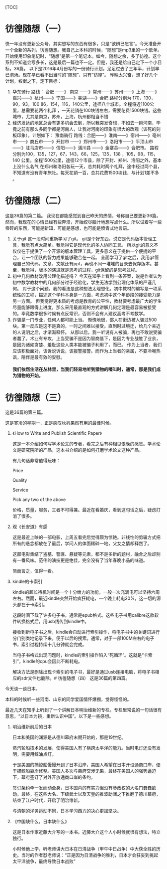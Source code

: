 [TOC]
# 彷徨随想（一）
快一年没有更新公众号，其实想写的东西有很多，只是“欲辨已忘言”。今天准备开一个全新的系列，彷徨随想。我自己上本科的时候，“随想”是mp3里的一个歌单。开始使用印象笔记时，“随想”是第一个笔记本。如今，随想之余，多了彷徨。这个系列不知道会写多长，这是最后一篇也不一定。但是，我还是给自己定下一个小目标，36篇，
以下是2016年4月份写的一份骑行计划，足足过去了三年半，计划早已泡汤。现在早已看不出当时的“随想”，只有“彷徨”。
昨晚太兴奋，想了好几个计划，权衡之下，定下目标： 
1. 华东骑行  路线： 合肥 ——》 南京 ——》常州——》苏州——》上海 ——》嘉兴——》杭州——》宁国——》芜湖——》合肥 
   路程分别为:170，130，90，93，100  86，154，116，140公里，途径八个城市。全程将近1100公里，总需要花两个礼拜 ，一天花销在100块钱左右，需要花费1500块钱。这些城市，尤其是南京，苏州，上海，杭州都相当不错 
2.  经济发达的地区总会有更多机会去到，所以我突发奇想，不如去一趟河南，毕竟之前有那么多同学都是河南人，让我对河南的印象有很大的改观（该死的刻板印象），计划如下： 
   豫南骑行 路线：合肥——》淮南——》宿州——》亳州市——》商丘市——》开封市 ——》郑州市——》洛阳市——》平顶山市 ——》驻马店市——》信阳——》潢川县 ——》金寨县——》合肥市。
路程分别为100，135，127，67，143，66，125，135，138 ，105，98，115，140 公里。全程1500公里，途径12个市县，除了开封、郑州、洛阳之外，基本上没什么名气 在郑州和洛阳各玩一天，总共耗时两个礼拜，途中经过两个县，不知道有没有青年旅社。每天花销一百，总共花费1500块钱，与计划1差不多 。
# 彷徨随想（二）
这是36篇的第二篇。
我现在都能感觉到自己昨天的热情，号称自己要更新36篇。然而，我现在的心情已经有些奔溃，开始绞尽脑汁地想写点什么。所以试着写一些零碎的东西，可能是新知，可能是感想，也可能是愤青式地言语。
1. 关于git
   这一段时间重新学习了git。
   git是个好东西，说它是代码版本管理工具，我觉有点太简单。我觉得它是现代化的多人协同工具。
   所以git的意义不仅仅在于提供了一个开源的版本管理工具，更多意义在于提供一个便捷的平台，让一个团队的智力成果能够融合在一起。
   全面学习了git之后，我用git管理自己的代码，文章，文献还有ppt，再也不同一堆堆的目录去保存版本。甚至，我觉得，版本的演进就是思考的过程，git保留的是思考过程。
2. 初中几何教材改用公理化描述吗？
   今天在知乎上看到一条答案，说是作者认为初中数学教材中的几何部分过于经验化，学生无法学到公理化体系的严谨几何。
   对于这个问题，我的看法是这种想法太理想化。初中教材的编写是一项系统性的工程，描述这个学科本身是一方面，考虑初中这个年龄段的接受能力是另一方面。
   但我觉得更本质的考虑是教育的公平性，教材要考虑最广大的学生尽量能够跟得上进度，那么采用最直观的方式讲解几何定理是最容易被接受的。毕竟数学很多时候有点反常识，否则不会有人建议高考不考数学。
3. 诈骗是一门专业，任何人都可能上当。
   惭愧地很，鄙人在街边被人骗过500块。第一反应是这不是真的，一时之间难以接受。直到时过境迁，给几个亲近的人说明之后，才渐渐释怀。
   从那以后，我一听说有人被骗，再也不敢说受骗者蠢了。术业有专攻，上当受骗不是因为智商低下，是因为专业战胜了业余，是因为诸如贪婪、羞耻这些人类本能被骗子利用了，而已。
   作为上当者，我们应该积极面对，该诉说诉说，该报警报警。而作为上当者的亲属，不要冷嘲热讽，陪伴是最有效的安慰。
   #### 我们依然生活在丛林里，当我们轻易地听到猎物的嚎叫时，通常，那是我们成为猎物的开始。
   
# 彷徨随想（三）
这是36篇的第三篇。

这是寒冷的星期一，正是感叹秋裤果然有用的最佳时候。

1. 《How to Write and Publish Scientific Paper》

   这是一本介绍如何写学术论文的专著，看完之后有种相见恨晚的感觉。学术论文是研究院所的产品，这本书介绍的是如何打磨学术论文这种产品。

   有几句话非常值得玩味：

   Price 

   Quality

   Service

   Pick any two of the above

   价格，质量，服务，三者不可得兼。最近在看婚庆，看到这句话之后，疑虑打消了很多。

2. 观《长安道》有感

   这是最近上映的一部电影，上周五看完后觉得颇为惊艳。非线性的剪辑方式把所有的悬念都放在了最后，学问人的体面稀碎一地，父女之情却释然了。

   这部电影集结了盗墓、警匪、悬疑等元素，都不是多新的题材，融合之后却别有一番风味。范伟的演技更是绝佳，完全没有了当年春晚小品的味道。

   简而言之，值得一看。

3. kindle的卡索引

   kindle的超长待机时间是一个十分给力的功能，一般一次充满电可以坚持六周左右。然而，最近kindle突然开始疯狂耗电，一个晚上耗电20%，这一切的源头都在于卡索引。

   这段时间下载了许多电子书，通常是epub格式。这些电子书用calibre这款软件转换格式后，用usb线传到kindle中。

   接收到新电子书之后，kindle会自动进行索引操作，将电子书中的关键词进行分门别类地记录下来，便于以后的搜索。通常，对于一部100M左右的电子书，索引过程持续十几分钟就会完成。

   当电子书格式出现问题时，kindle的索引操作陷入“死循环”。这就是“卡索引”，kindle的cpu会因此不断耗电。

   解决方法是删除出现卡索引的电子书，最好是通过usb连接电脑，将电子书相应的sdr文件也删除。# 彷徨随想（四）
这是36篇的第四篇。

今天谈一谈日本。

本科的时候听一些河南、山东的同学爱国情怀爆棚，觉得怪怪的。

最近几天在知乎上听到了一个讲解日本明治维新的专栏。专栏里常说的一句话很有意思，“以日本为镜，重新认识中国”。以下是一些感想。

1. 明治维新前后的日本

   日本和美国的渊源是从德川幕府末期开始的，那是19世纪。

   蒸汽轮船技术的发展，使得美国人有了横跨太平洋的能力。当时电灯还没有发明，需要用鲸油点灯。

   于是美国的捕鲸船慢慢开到了日本沿岸，美国人希望在日本开设通商口岸，便于捕鲸船靠岸修整。美国人多次与幕府交涉无果，最终在美国人的强势逼迫下，幕府签订了对外开放通商口岸的条约。

   签订条约牵一发而动全身，日本国内的有实力但没有参政权的大名门蠢蠢欲动。最终，在这些大名、下级武士以及天皇的推波助澜之下推翻了德川幕府，结束了江户时代，开启了明治维新。

   与清朝的洋务运动不同，日本学习西方的决心更加坚决。

   

2. 《中国缺什么，日本缺什么》

   这是日本作家近藤大介写的一本书。近藤大介这个人小时候就很有想法，特立独行。

   小时候他上学，听老师讲大日本在日清战争（甲午中日战争）中大获全胜的历史。当时的作者怼老师说：“正是因为日清战争的胜利，日本才会狂妄到挑起太平洋战争，最终导致日本战败”

   